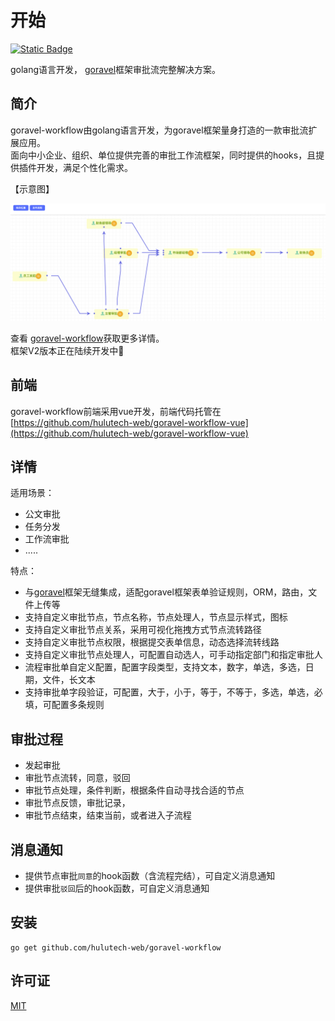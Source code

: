 # 开始
[![Static Badge](https://img.shields.io/badge/https%3A%2F%2Fgithub.com%2Fhulutech-web%2Fgoravel-workflow?label=goravel-workflow&link=https%3A%2F%2Fgithub.com%2Fhulutech-web%2Fgoravel-workflow)](https://github.com/hulutech-web/goravel-workflow)

golang语言开发， [goravel](https://goravel.dev "最易上手的golang语言web框架")框架审批流完整解决方案。

## 简介

goravel-workflow由golang语言开发，为goravel框架量身打造的一款审批流扩展应用。  
面向中小企业、组织、单位提供完善的审批工作流框架，同时提供的hooks，且提供插件开发，满足个性化需求。  

【示意图】

![流程图预览](../.vuepress/public/images/flow_preview.png)  

查看 [goravel-workflow](https://github.com/hulutech-web/goravel-workflow)获取更多详情。  
框架V2版本正在陆续开发中:tada:
## 前端

goravel-workflow前端采用vue开发，前端代码托管在 [https://github.com/hulutech-web/goravel-workflow-vue](https://github.com/hulutech-web/goravel-workflow-vue)



## 详情

适用场景：
- 公文审批
- 任务分发
- 工作流审批
- .....

特点：
- 与[goravel](https://goravel.dev "最易上手的golang语言web框架")框架无缝集成，适配goravel框架表单验证规则，ORM，路由，文件上传等
- 支持自定义审批节点，节点名称，节点处理人，节点显示样式，图标
- 支持自定义审批节点关系，采用可视化拖拽方式节点流转路径
- 支持自定义审批节点权限，根据提交表单信息，动态选择流转线路
- 支持自定义审批节点处理人，可配置自动选人，可手动指定部门和指定审批人
- 流程审批单自定义配置，配置字段类型，支持文本，数字，单选，多选，日期，文件，长文本
- 支持审批单字段验证，可配置，大于，小于，等于，不等于，多选，单选，必填，可配置多条规则

## 审批过程

- 发起审批
- 审批节点流转，同意，驳回
- 审批节点处理，条件判断，根据条件自动寻找合适的节点
- 审批节点反馈，审批记录，
- 审批节点结束，结束当前，或者进入子流程

## 消息通知
- 提供节点审批``同意``的hook函数（含流程完结），可自定义消息通知
- 提供审批``驳回``后的hook函数，可自定义消息通知

## 安装

```shell
go get github.com/hulutech-web/goravel-workflow
```


## 许可证

[MIT](https://opensource.org/licenses/MIT)
